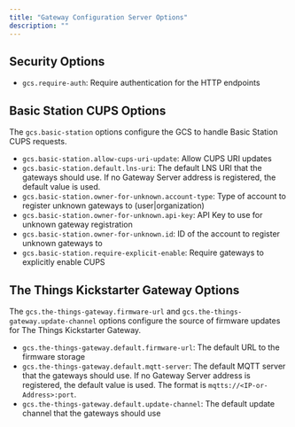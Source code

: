 ```yaml
---
title: "Gateway Configuration Server Options"
description: ""
---
```


## Security Options

- `gcs.require-auth`: Require authentication for the HTTP endpoints

## Basic Station CUPS Options

The `gcs.basic-station` options configure the GCS to handle Basic Station CUPS requests.

- `gcs.basic-station.allow-cups-uri-update`: Allow CUPS URI updates
- `gcs.basic-station.default.lns-uri`: The default LNS URI that the gateways should use. If no Gateway Server address is registered, the default value is used.
- `gcs.basic-station.owner-for-unknown.account-type`: Type of account to register unknown gateways to (user|organization)
- `gcs.basic-station.owner-for-unknown.api-key`: API Key to use for unknown gateway registration
- `gcs.basic-station.owner-for-unknown.id`: ID of the account to register unknown gateways to
- `gcs.basic-station.require-explicit-enable`: Require gateways to explicitly enable CUPS

## The Things Kickstarter Gateway Options

The `gcs.the-things-gateway.firmware-url` and `gcs.the-things-gateway.update-channel` options configure the source of firmware updates for The Things Kickstarter Gateway.

- `gcs.the-things-gateway.default.firmware-url`: The default URL to the firmware storage
- `gcs.the-things-gateway.default.mqtt-server`: The default MQTT server that the gateways should use. If no Gateway Server address is registered, the default value is used. The format is `mqtts://<IP-or-Address>:port`.
- `gcs.the-things-gateway.default.update-channel`: The default update channel that the gateways should use
